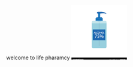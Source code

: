 welcome to life pharamcy
![image alt](https://github.com/Shahdhussein552/pharmacy/blob/d6714f342b40d2b53be9fff76f904e3ba607fe87/Alcohol%20Disinfectant.png)
